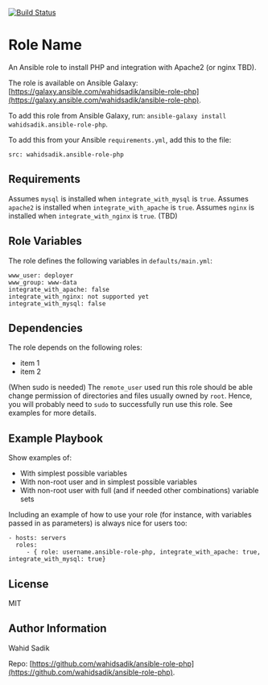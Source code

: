 [![Build Status](https://travis-ci.org/wahidsadik/ansible-role-php.svg?branch=master)](https://travis-ci.org/wahidsadik/ansible-role-php)

Role Name
=========

An Ansible role to install PHP and integration with Apache2 (or nginx TBD).

The role is available on Ansible Galaxy: [https://galaxy.ansible.com/wahidsadik/ansible-role-php](https://galaxy.ansible.com/wahidsadik/ansible-role-php).

To add this role from Ansible Galaxy, run: `ansible-galaxy install wahidsadik.ansible-role-php`.

To add this from your Ansible `requirements.yml`, add this to the file:

    src: wahidsadik.ansible-role-php


Requirements
------------

Assumes `mysql` is installed when `integrate_with_mysql` is `true`.
Assumes `apache2` is installed when `integrate_with_apache` is `true`.
Assumes `nginx` is installed when `integrate_with_nginx` is `true`. (TBD)

Role Variables
--------------

The role defines the following variables in `defaults/main.yml`:

    www_user: deployer
    www_group: www-data
    integrate_with_apache: false
    integrate_with_nginx: not supported yet
    integrate_with_mysql: false

Dependencies
------------

The role depends on the following roles:

- item 1
- item 2

(When sudo is needed)
The `remote_user` used run this role should be able change permission of directories and files usually owned by `root`. Hence, you will probably need to `sudo` to successfully run use this role. See examples for more details.

Example Playbook
----------------

Show examples of:

- With simplest possible variables
- With non-root user and in simplest possible variables
- With non-root user with full (and if needed other combinations) variable sets

Including an example of how to use your role (for instance, with variables passed in as parameters) is always nice for users too:

    - hosts: servers
      roles:
         - { role: username.ansible-role-php, integrate_with_apache: true,  integrate_with_mysql: true}

License
-------

MIT

Author Information
------------------

Wahid Sadik

Repo: [https://github.com/wahidsadik/ansible-role-php](https://github.com/wahidsadik/ansible-role-php).
